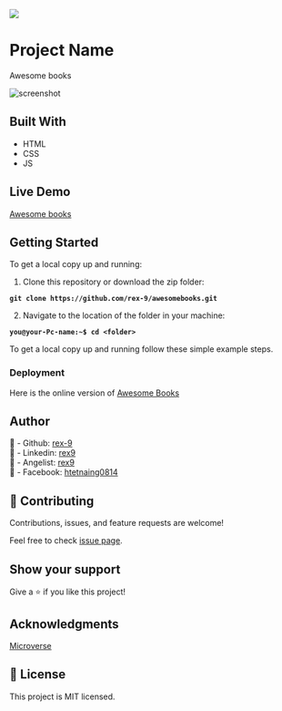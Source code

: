 ![](https://img.shields.io/badge/Microverse-blueviolet)
# Project Name
Awesome books

![screenshot](./AwesomeBooks.png)
## Built With
- HTML
- CSS
- JS

## Live Demo

[Awesome books](https://rex-9.github.io/AwesomeBooks/)

## Getting Started

To get a local copy up and running:

1. Clone this repository or download the zip folder:

**``git clone https://github.com/rex-9/awesomebooks.git``**

2. Navigate to the location of the folder in your machine:

**``you@your-Pc-name:~$ cd <folder>``**

To get a local copy up and running follow these simple example steps.

### Deployment

Here is the online version of [Awesome Books](https://rex-9.github.io/AwesomeBooks/)

## Author
👤 - Github: [rex-9](https://github.com/rex-9)<br>
👤 - Linkedin: [rex9](https://linkedin.com/in/rex9)<br>
👤 - Angelist: [rex9](https://angel.co/u/rex9)<br>
👤 - Facebook: [htetnaing0814](https://facebook.com/htetnaing0814)

## 🤝 Contributing
Contributions, issues, and feature requests are welcome!

Feel free to check [issue page](https://github.com/rex-9/AwesomeBooks/issues).

## Show your support
Give a ⭐️ if you like this project!

## Acknowledgments
[Microverse](https://bit.ly/MicroverseTN)

## 📝 License
This project is MIT licensed.
